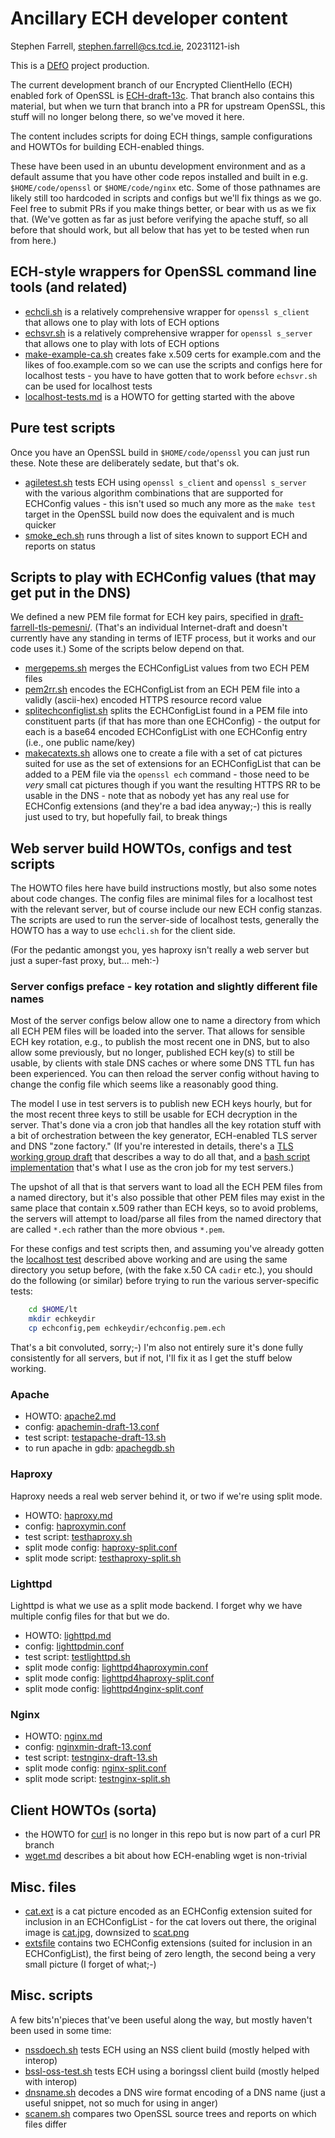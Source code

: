 # Ancillary ECH developer content

Stephen Farrell, stephen.farrell@cs.tcd.ie, 20231121-ish

This is a [DEfO](https://defo.ie) project production.

The current development branch of our Encrypted ClientHello (ECH) enabled fork
of OpenSSL is
[ECH-draft-13c](https://github.com/sftcd/openssl/tree/ECH-draft-13c). That
branch also contains this material, but when we turn that branch into a PR for
upstream OpenSSL, this stuff will no longer belong there, so we've moved it
here.

The content includes scripts for doing ECH things, sample configurations and
HOWTOs for building ECH-enabled things.

These have been used in an ubuntu development environment and as a default
assume that you have other code repos installed and built in e.g.
``$HOME/code/openssl`` or ``$HOME/code/nginx`` etc. Some of those pathnames are
likely still too hardcoded in scripts and configs but we'll fix things as we
go.  Feel free to submit PRs if you make things better, or bear with us as we
fix that. (We've gotten as far as just before verifying the apache stuff, so
all before that should work, but all below that has yet to be tested when run
from here.)

## ECH-style wrappers for OpenSSL command line tools (and related)

- [echcli.sh](scripts/echcli.sh) is a relatively comprehensive wrapper for ``openssl
  s_client`` that allows one to play with lots of ECH options
- [echsvr.sh](scripts/echsvr.sh) is a relatively comprehensive wrapper for ``openssl
  s_server`` that allows one to play with lots of ECH options
- [make-example-ca.sh](mscripts/ake-example-ca.sh) creates fake x.509 certs for
  example.com and the likes of foo.example.com so we can use the scripts and
  configs here for localhost tests - you have to have gotten that to work before
  ``echsvr.sh`` can be used for localhost tests
- [localhost-tests.md](howtos/localhost-tests.md) is a HOWTO for getting started with
  the above

## Pure test scripts

Once you have an OpenSSL build in ``$HOME/code/openssl`` you can just
run these. Note these are deliberately sedate, but that's ok.

- [agiletest.sh](scripts/agiletest.sh) tests ECH using ``openssl s_client`` and
  ``openssl s_server`` with the various algorithm combinations that are
  supported for ECHConfig values - this isn't used so much any more as 
  the ``make test`` target in the OpenSSL build now does the equivalent
  and is much quicker
- [smoke_ech.sh](scripts/smoke_ech.sh) runs through a list of sites known to support
  ECH and reports on status

## Scripts to play with ECHConfig values (that may get put in the DNS)

We defined a new PEM file format for ECH key pairs, specified in
[draft-farrell-tls-pemesni/](https://datatracker.ietf.org/doc/draft-farrell-tls-pemesni/).
(That's an individual Internet-draft and doesn't currently have any standing in
terms of IETF process, but it works and our code uses it.) 
Some of the scripts below depend on that.

- [mergepems.sh](scripts/mergepems.sh) merges the ECHConfigList values from two ECH PEM
  files
- [pem2rr.sh](scripts/pem2rr.sh) encodes the ECHConfigList from an ECH PEM file into a
  validly (ascii-hex) encoded HTTPS resource record value
- [splitechconfiglist.sh](scripts/splitechconfiglist.sh) splits the ECHConfigList found
  in a PEM file into constituent parts (if that has more than one ECHConfig) -
  the output for each is a base64 encoded ECHConfigList with one ECHConfig entry
  (i.e., one public name/key)
- [makecatexts.sh](scripts/makecatexts.sh) allows one to create a file with a set of cat
  pictures suited for use as the set of extensions for an ECHConfigList
  that can be added to a PEM file via the ``openssl ech`` command - those
  need to be *very* small cat pictures though if you want the resulting 
  HTTPS RR to be usable in the DNS - note that as nobody yet has any real use
  for ECHConfig extensions (and they're a bad idea anyway;-) this is really
  just used to try, but hopefully fail, to break things

## Web server build HOWTOs, configs and test scripts

The HOWTO files here have build instructions mostly, but also some notes about
code changes. The config files are minimal files for a localhost test with the
relevant server, but of course include our new ECH config stanzas. The scripts
are used to run the server-side of localhost tests, generally the HOWTO has a
way to use ``echcli.sh`` for the client side.

(For the pedantic amongst you, yes haproxy isn't really a web server but
just a super-fast proxy, but... meh:-)

### Server configs preface - key rotation and slightly different file names

Most of the server configs below allow one to name a directory from which all
ECH PEM files will be loaded into the server. That allows for sensible ECH key
rotation, e.g., to publish the most recent one in DNS, but to also allow some
previously, but no longer, published ECH key(s) to still be usable, by clients
with stale DNS caches or where some DNS TTL fun has been experienced. You can
then reload the server config without having to change the config file which
seems like a reasonably good thing.

The model I use in test servers is to publish new ECH keys hourly, but for the
most recent three keys to still be usable for ECH decryption in the server.
That's done via a cron job that handles all the key rotation stuff with a bit
of orchestration between the key generator, ECH-enabled TLS server and DNS
"zone factory." (If you're interested in details, there's a [TLS working group
draft](https://datatracker.ietf.org/doc/html/draft-ietf-tls-wkech) that
describes a way to do all that, and a [bash script
implementation](https://github.com/sftcd/wkesni/blob/master/wkech-04.sh) that's
what I use as the cron job for my test servers.)

The upshot of all that is that servers want to load all the ECH PEM files from
a named directory, but it's also possible that other PEM files may exist in the
same place that contain x.509 rather than ECH keys, so to avoid problems, the
servers will attempt to load/parse all files from the named directory that are
called ``*.ech`` rather than the more obvious ``*.pem``.

For these configs and test scripts then, and assuming you've already gotten the
[localhost test](howtos/localhost-tests.md) described above working and are using the
same directory you setup before, (with the fake x.50 CA ``cadir`` etc.), you
should do the following (or similar) before trying to run the various
server-specific tests:

```bash
    cd $HOME/lt
    mkdir echkeydir
    cp echconfig,pem echkeydir/echconfig.pem.ech
```

That's a bit convoluted, sorry;-) I'm also not entirely sure it's done fully
consistently for all servers, but if not, I'll fix it as I get the stuff below
working.

### Apache

- HOWTO: [apache2.md](howtos/apache2.md)
- config: [apachemin-draft-13.conf](configs/apachemin-draft-13.conf)
- test script: [testapache-draft-13.sh](scripts/testapache-draft-13.sh)
- to run apache in gdb: [apachegdb.sh](scripts/apachegdb.sh)

### Haproxy

Haproxy needs a real web server behind it, or two if we're
using split mode.

- HOWTO: [haproxy.md](howtos/haproxy.md)
- config: [haproxymin.conf](configs/haproxymin.conf)
- test script: [testhaproxy.sh](scripts/testhaproxy.sh)
- split mode config: [haproxy-split.conf](configs/haproxy-split.conf)
- split mode script: [testhaproxy-split.sh](scripts/testhaproxy-split.sh)

### Lighttpd

Lighttpd is what we use as a split mode backend. I forget why we
have multiple config files for that but we do.

- HOWTO: [lighttpd.md](howtos/lighttpd.md)
- config: [lighttpdmin.conf](configs/lighttpdmin.conf)
- test script: [testlighttpd.sh](scripts/testlighttpd.sh)
- split mode config: [lighttpd4haproxymin.conf](configs/lighttpd4haproxymin.conf)
- split mode config: [lighttpd4haproxy-split.conf](configs/lighttpd4haproxy-split.conf)
- split mode config: [lighttpd4nginx-split.conf](configs/lighttpd4nginx-split.conf)

### Nginx

- HOWTO: [nginx.md](howtos/nginx.md)
- config: [nginxmin-draft-13.conf](configs/nginxmin-draft-13.conf)
- test script: [testnginx-draft-13.sh](scripts/testnginx-draft-13.sh)
- split mode config: [nginx-split.conf](configs/nginx-split.conf)
- split mode script: [testnginx-split.sh](scripts/testnginx-split.sh)

## Client HOWTOs (sorta)

- the HOWTO for [curl](https://github.com/sftcd/curl/blob/ECH-experimental/docs/ECH.md)
  is no longer in this repo but is now part of a curl PR branch
- [wget.md](howtos/wget.md) describes a bit about how ECH-enabling wget is non-trivial

## Misc. files

- [cat.ext](misc/cat.ext) is a cat picture encoded as an ECHConfig extension suited
  for inclusion in an ECHConfigList - for the cat lovers out there, the
  original image is [cat.jpg](misc/cat.jpg), downsized to [scat.png](misc/scat.png)
- [extsfile](misc/extsfile) contains two ECHConfig extensions (suited for inclusion
  in an ECHConfigList), the first being of zero length, the second being a very
  small picture (I forget of what;-)

## Misc. scripts

A few bits'n'pieces that've been useful along the way, but mostly haven't been
used in some time:

- [nssdoech.sh](scripts/nssdoech.sh) tests ECH using an NSS client build (mostly helped
  with interop)
- [bssl-oss-test.sh](scripts/bssl-oss-test.sh) tests ECH using a boringssl client build
  (mostly helped with interop)
- [dnsname.sh](scripts/dnsname.sh) decodes a DNS wire format encoding of a DNS name
  (just a useful snippet, not so much for using in anger)
- [scanem.sh](scripts/scanem.sh) compares two OpenSSL source trees and reports on which
  files differ
